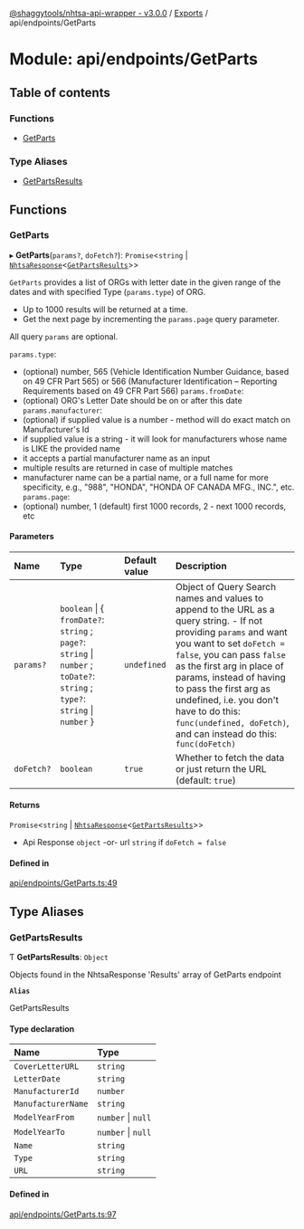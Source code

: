 [@shaggytools/nhtsa-api-wrapper - v3.0.0](../index.md) / [Exports](../modules.md) / api/endpoints/GetParts

# Module: api/endpoints/GetParts

## Table of contents

### Functions

- [GetParts](api_endpoints_GetParts.md#getparts)

### Type Aliases

- [GetPartsResults](api_endpoints_GetParts.md#getpartsresults)

## Functions

### GetParts

▸ **GetParts**(`params?`, `doFetch?`): `Promise`<`string` \| [`NhtsaResponse`](api_types.md#nhtsaresponse)<[`GetPartsResults`](api_endpoints_GetParts.md#getpartsresults)\>\>

`GetParts` provides a list of ORGs with letter date in the given range of the dates and with
specified Type (`params.type`) of ORG.

- Up to 1000 results will be returned at a time.
- Get the next page by incrementing the `params.page` query parameter.

All query `params` are optional.

`params.type`:
- (optional) number, 565 (Vehicle Identification Number Guidance, based on 49 CFR Part 565)
  or 566 (Manufacturer Identification – Reporting Requirements based on 49 CFR Part 566)
`params.fromDate`:
- (optional) ORG's Letter Date should be on or after this date
`params.manufacturer`:
- (optional) if supplied value is a number - method will do exact match on Manufacturer's Id
- if supplied value is a string - it will look for manufacturers whose name is LIKE the provided
  name
- it accepts a partial manufacturer name as an input
- multiple results are returned in case of multiple matches
- manufacturer name can be a partial name, or a full name for more specificity, e.g., "988",
  "HONDA", "HONDA OF CANADA MFG., INC.", etc.
`params.page`:
 - (optional) number, 1 (default) first 1000 records, 2 - next 1000 records, etc

#### Parameters

| Name | Type | Default value | Description |
| :------ | :------ | :------ | :------ |
| `params?` | `boolean` \| { `fromDate?`: `string` ; `page?`: `string` \| `number` ; `toDate?`: `string` ; `type?`: `string` \| `number`  } | `undefined` | Object of Query Search names and values to append to the URL as a query string. - If not providing `params` and want you want to set `doFetch = false`, you can pass `false` as the first arg in place of params, instead of having to pass the first arg as undefined, i.e. you don't have to do this: `func(undefined, doFetch)`, and can instead do this: `func(doFetch)` |
| `doFetch?` | `boolean` | `true` | Whether to fetch the data or just return the URL (default: `true`) |

#### Returns

`Promise`<`string` \| [`NhtsaResponse`](api_types.md#nhtsaresponse)<[`GetPartsResults`](api_endpoints_GetParts.md#getpartsresults)\>\>

- Api Response `object`
-or- url `string` if `doFetch = false`

#### Defined in

[api/endpoints/GetParts.ts:49](https://github.com/ShaggyTech/nhtsa-api-wrapper/blob/19d28b5/packages/lib/src/api/endpoints/GetParts.ts#L49)

## Type Aliases

### GetPartsResults

Ƭ **GetPartsResults**: `Object`

Objects found in the NhtsaResponse 'Results' array of GetParts endpoint

**`Alias`**

GetPartsResults

#### Type declaration

| Name | Type |
| :------ | :------ |
| `CoverLetterURL` | `string` |
| `LetterDate` | `string` |
| `ManufacturerId` | `number` |
| `ManufacturerName` | `string` |
| `ModelYearFrom` | `number` \| ``null`` |
| `ModelYearTo` | `number` \| ``null`` |
| `Name` | `string` |
| `Type` | `string` |
| `URL` | `string` |

#### Defined in

[api/endpoints/GetParts.ts:97](https://github.com/ShaggyTech/nhtsa-api-wrapper/blob/19d28b5/packages/lib/src/api/endpoints/GetParts.ts#L97)

